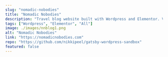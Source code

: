 ```yaml
---
slug: "nomadic-nobodies"
title: "Nomadic Nobodies"
description: "Travel blog website built with Wordpress and Elementor. View recent Trips on Google Maps, browse favorite photos and recipes. I've redesigned and am rebuilding this site with GraphQL and GatsbyJS"
tags: ["Wordpress", "Elementor", "All"]
image: ./images/nnblog1.png
alt: "Nomadic Nobodies"
link: "https://nomadicnobodies.com"
repo: "https://github.com/nikkipeel/gatsby-wordpress-sandbox"
featured: false
---
```

